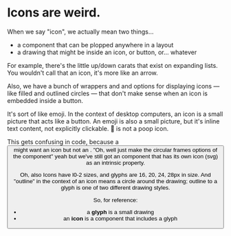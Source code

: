 # Icons are weird.

When we say "icon", we actually mean two things…

- a component that can be plopped anywhere in a layout
- a drawing that might be inside an icon, or button, or… whatever

For example, there's the little up/down carats that exist on expanding lists. You wouldn't call that an icon, it's more like an arrow.

Also, we have a bunch of wrappers and and options for displaying icons — like filled and outlined circles — that don't make sense when an icon is embedded inside a button.

It's sort of like emoji. In the context of desktop computers, an icon is a small picture that acts like a button. An emoji is also a small picture, but it's inline text content, not explicitly clickable. 💩 is not a poop icon.

This gets confusing in code, because a <Button /> might want an icon but not an <Icon />. "Oh, well just make the circular frames options of the component" yeah but we've still got an <Icon /> component that has its own icon (svg) as an intrinsic property.

Oh, also Icons have l0-2 sizes, and glyphs are 16, 20, 24, 28px in size. And "outline" in the context of an icon means a circle around the drawing; outline to a glyph is one of two different drawing styles.

So, for reference:

- a **glyph** is a small drawing
- an **icon** is a component that includes a glyph
